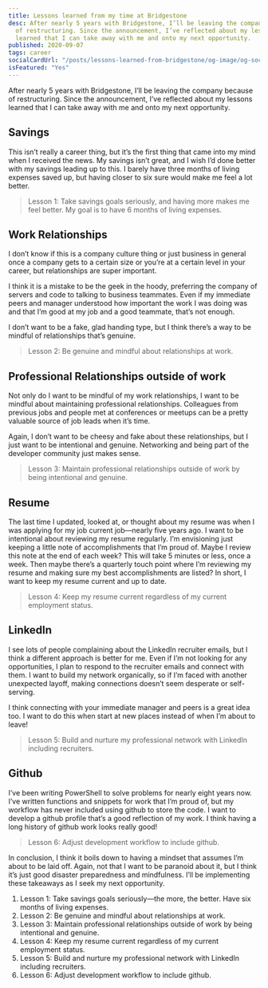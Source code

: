 ```yaml
---
title: Lessons learned from my time at Bridgestone
desc: After nearly 5 years with Bridgestone, I’ll be leaving the company because
  of restructuring. Since the announcement, I’ve reflected about my lessons
  learned that I can take away with me and onto my next opportunity.
published: 2020-09-07
tags: career
socialCardUrl: "/posts/lessons-learned-from-bridgestone/og-image/og-social-cover.jpg"
isFeatured: "Yes"
---
```

After nearly 5 years with Bridgestone, I’ll be leaving the company because of restructuring. Since the announcement, I’ve reflected about my lessons learned that I can take away with me and onto my next opportunity.

## Savings

This isn’t really a career thing, but it’s the first thing that came into my mind when I received the news. My savings isn’t great, and I wish I’d done better with my savings leading up to this. I barely have three months of living expenses saved up, but having closer to six sure would make me feel a lot better.

> Lesson 1: Take savings goals seriously, and having more makes me feel better. My goal is to have 6 months of living expenses.

## Work Relationships

I don’t know if this is a company culture thing or just business in general once a company gets to a certain size or you’re at a certain level in your career, but relationships are super important.

I think it is a mistake to be the geek in the hoody, preferring the company of servers and code to talking to business teammates. Even if my immediate peers and manager understood how important the work I was doing was and that I’m good at my job and a good teammate, that’s not enough.

I don’t want to be a fake, glad handing type, but I think there’s a way to be mindful of relationships that’s genuine. 

> Lesson 2: Be genuine and mindful about relationships at work.

## Professional Relationships outside of work

Not only do I want to be mindful of my work relationships, I want to be mindful about maintaining professional relationships. Colleagues from previous jobs and people met at conferences or meetups can be a pretty valuable source of job leads when it’s time. 

Again, I don’t want to be cheesy and fake about these relationships, but I just want to be intentional and genuine. Networking and being part of the developer community just makes sense.  

> Lesson 3: Maintain professional relationships outside of work by being intentional and genuine. 

## Resume

The last time I updated, looked at, or thought about my resume was when I was applying for my job current job—nearly five years ago. I want to be intentional about reviewing my resume regularly. I’m envisioning just keeping a little note of accomplishments that I’m proud of. Maybe I review this note at the end of each week? This will take 5 minutes or less, once a week. Then maybe there’s a quarterly touch point where I’m reviewing my resume and making sure my best accomplishments are listed? In short, I want to keep my resume current and up to date.

> Lesson 4: Keep my resume current regardless of my current employment status.

## LinkedIn

I see lots of people complaining about the LinkedIn recruiter emails, but I think a different approach is better for me. Even if I’m not looking for any opportunities, I plan to respond to the recruiter emails and connect with them. I want to build my network organically, so if I’m faced with another unexpected layoff, making connections doesn’t seem desperate or self-serving. 

I think connecting with your immediate manager and peers is a great idea too. I want to do this when start at new places instead of when I’m about to leave! 

> Lesson 5: Build and nurture my professional network with LinkedIn including recruiters.

## Github

I’ve been writing PowerShell to solve problems for nearly eight years now. I’ve written functions and snippets for work that I’m proud of, but my workflow has never included using github to store the code. I want to develop a github profile that’s a good reflection of my work. I think having a long history of github work looks really good!

> Lesson 6: Adjust development workflow to include github.

In conclusion, I think it boils down to having a mindset that assumes I’m about to be laid off. Again, not that I want to be paranoid about it, but I think it’s just good disaster preparedness and mindfulness. I’ll be implementing these takeaways as I seek my next opportunity.

1. Lesson 1: Take savings goals seriously—the more, the better. Have six months of living expenses.
2. Lesson 2: Be genuine and mindful about relationships at work.
3. Lesson 3: Maintain professional relationships outside of work by being intentional and genuine. 
4. Lesson 4: Keep my resume current regardless of my current employment status.
5. Lesson 5: Build and nurture my professional network with LinkedIn including recruiters.
6. Lesson 6: Adjust development workflow to include github.